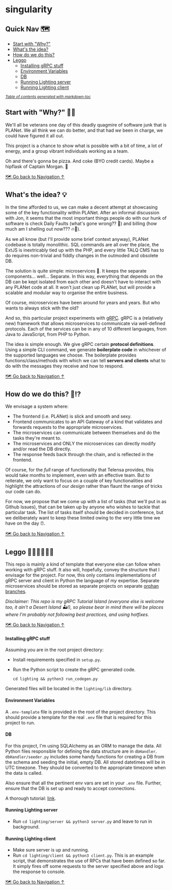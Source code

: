 # singularity

<a name="nav"></a>
## Quick Nav 🗺
- [Start with "Why?"‍](#why)
- [What's the idea?](#what)
- [How do we do this?](#how)
- [Leggo️](#leggo)
    + [Installing gRPC stuff](#installing-grpc-stuff)
    + [Environment Variables](#environment-variables)
    + [DB](#db)
    + [Running Lighting server](#running-lighting-server)
    + [Running Lighting client](#running-lighting-client)

<small><i><a href='http://ecotrust-canada.github.io/markdown-toc/'>Table of contents generated with markdown-toc</a></i></small>

<a name="why"></a>
## Start with "Why?" 🤷🏽‍

We'll all be veterans one day of this deadly quagmire of software junk that is PLANet. We all think we can do better, and that had _we_ been in charge, we could have figured it all out.

This project is a chance to show what is possible with a bit of time, a lot of energy, and a group vibrant individuals working as a team. 

Oh and there's gonna be pizza. And coke (BYO credit cards). Maybe a hipflask of Captain Morgan. 👀

[🗺 Go back to Navigation &uarr;‍](#nav)

<a name="what"></a>
## What's the idea? 💡
In the time afforded to us, we can make a decent attempt at showcasing some of the key functionality within PLANet. After an informal discussion with Jon, it seems that the most important things people do with our hunk of software is check Daily Faults (what's gone wrong?? 🤢) and billing (how much am I shelling out _now_??? 🔥💸). 

As we all know (but I'll provide some brief context anyway), PLANet codebase is totally monolithic. SQL commands are all over the place, the ExtJS is inextricably tied up with the PHP, and every little TALQ CMS has to do requires non-trivial and fiddly changes in the outmoded and obsolete DB.
 
The solution is quite simple: microservices 🎉. It keeps the separate components... well... Separate. In this way, everything that depends on the DB can be kept isolated from each other and doesn't have to interact with any PLANet code at all. It won't just clean up PLANet, but will provide a scalable and modular way to organise the entire business. 

Of course, microservices have been around for years and years. But who wants to always stick with the old? 

And so, this particular project experiments with [gRPC](https://grpc.io). gRPC is a (relatively new) framework that allows microservices to communicate via well-defined protocols. Each of the services can be in any of 10 different languages, from Java to JavaScript, from PHP to Python. 

The idea is simple enough. We give gRPC certain **protocol definitions**. Using a simple CLI command, we generate **boilerplate code** in whichever of the supported languages we choose. The boilerplate provides functions/class/methods with which we can tell **servers and clients** what to do with the messages they receive and how to respond.

[🗺 Go back to Navigation &uarr;‍](#nav)

<a name="how"></a>
## How do we do this? 🧐⁉️
We envisage a system where:
* The frontend (i.e. PLANet) is slick and smooth and sexy.
* Frontend communicates to an API Gateway of a kind that validates and forwards requests to the appropriate microservices.
* The microservices can communicate between themselves and do the tasks they're meant to.
* The microservices and ONLY the microservices can directly modify and/or read the DB directly.
* The response feeds back through the chain, and is reflected in the frontend.

Of course, for the _full_ range of functionality that Telensa provides, this would take months to implement, even with an effective team. But to reiterate, we only want to focus on a couple of key functionalities and highlight the attractions of our _design_ rather than flaunt the range of tricks our code can do.

For now, we propose that we come up with a list of tasks (that we'll put in as Github Issues), that can be taken up by anyone who wishes to tackle that particular task. The list of tasks itself should be decided in conference, but we deliberately want to keep these limited owing to the very little time we have on the day ⏰.

[🗺 Go back to Navigation &uarr;‍](#nav)

<a name="leggo"></a>
## Leggo 🏃🏽‍♂️🏃🏽‍♀️
This repo is mainly a kind of template that everyone else can follow when working with gRPC stuff. It also will, hopefully, convey the structure that I envisage for the project. For now, this only contains implementations of gRPC server and client in Python the language of _my_ expertise. Separate microservices should be stored as separate projects on separate [orphan branches](https://stackoverflow.com/questions/14679614/whats-the-best-practice-for-putting-multiple-projects-in-a-git-repository).

_Disclaimer: This repo is my gRPC Tutorial Island (everyone else is welcome too, it ain't a Desert Island 🏜!), so please bear in mind there will be places where I'm probably not following best practices, and using hotfixes._

[🗺 Go back to Navigation &uarr;‍](#nav)

<a name="installing-grpc-stuff"></a>
#### Installing gRPC stuff
Assuming you are in the root project directory:

* Install requirements specified in `setup.py`.

* Run the Python script to create the gRPC generated code.

    ```
    cd lighting && python3 run_codegen.py
    ```
    
Generated files will be located in the `lighting/lib` directory.
  
<a name="environment-variables"></a>
#### Environment Variables
A `.env-template` file is provided in the root of the project directory. This should provide a template for the real `.env` file that is required for this project to run.

<a name="db"></a>
#### DB
For this project, I'm using SQLAlchemy as an ORM to manage the data. All Python files responsible for defining the data structure are in `dbHandler`. `dbHandler/seeder.py` includes some handy functions for creating a DB from the schema and seeding the initial, empty DB. All stored datetimes will be in UTC timezone. They should be converted to the appropriate timezone when the data is called.

Also ensure that all the pertinent env vars are set in your `.env` file. Further, ensure that the DB is set up and ready to accept connections.

A thorough tutorial: [link](https://auth0.com/blog/sqlalchemy-orm-tutorial-for-python-developers).

<a name="running-lighting-server"></a>
#### Running Lighting server
* Run `cd lighting/server && python3 server.py` and leave to run in background.

<a name="running-lighting-client"></a>
#### Running Lighting client
* Make sure server is up and running.
* Run `cd lighting/client && python3 client.py`. This is an example script, that demonstrates the use of RPCs that have been defined so far. It simply fires off some requests to the server specified above and logs the response to console.

[🗺 Go back to Navigation &uarr;‍](#nav)
